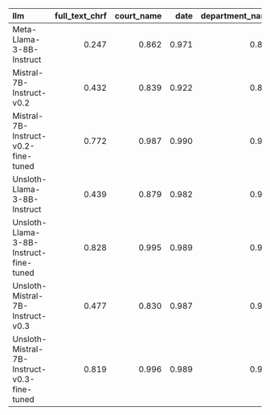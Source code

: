 | llm                                         |   full_text_chrf |   court_name |   date |   department_name |   judges |   legal_bases |   recorder |   signature |
|:--------------------------------------------|-----------------:|-------------:|-------:|------------------:|---------:|--------------:|-----------:|------------:|
| Meta-Llama-3-8B-Instruct                    |            0.247 |        0.862 |  0.971 |             0.833 |    0.882 |         0.287 |      0.805 |       0.778 |
| Mistral-7B-Instruct-v0.2                    |            0.432 |        0.839 |  0.922 |             0.850 |    0.879 |         0.333 |      0.837 |       0.145 |
| Mistral-7B-Instruct-v0.2-fine-tuned         |            0.772 |        0.987 |  0.990 |             0.965 |    0.952 |         0.600 |      0.979 |       0.972 |
| Unsloth-Llama-3-8B-Instruct                 |            0.439 |        0.879 |  0.982 |             0.906 |    0.915 |         0.426 |      0.764 |       0.755 |
| Unsloth-Llama-3-8B-Instruct-fine-tuned      |            0.828 |        0.995 |  0.989 |             0.986 |    0.977 |         0.601 |      0.993 |       0.994 |
| Unsloth-Mistral-7B-Instruct-v0.3            |            0.477 |        0.830 |  0.987 |             0.900 |    0.870 |         0.419 |      0.943 |       0.567 |
| Unsloth-Mistral-7B-Instruct-v0.3-fine-tuned |            0.819 |        0.996 |  0.989 |             0.996 |    0.981 |         0.737 |      0.993 |       0.978 |